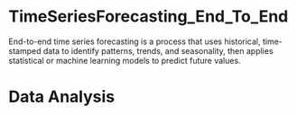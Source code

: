 # TimeSeriesForecasting_End_To_End
End-to-end time series forecasting is a process that uses historical, time-stamped data to identify patterns, trends, and seasonality, then applies statistical or machine learning models to predict future values. 


# Data Analysis